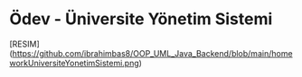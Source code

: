 # Ödev - Üniversite Yönetim Sistemi

[RESIM] (https://github.com/ibrahimbas8/OOP_UML_Java_Backend/blob/main/homeworkUniversiteYonetimSistemi.png)
